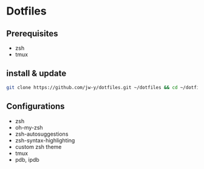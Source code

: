 # Dotfiles

## Prerequisites
* zsh
* tmux

## install & update
```sh
git clone https://github.com/jw-y/dotfiles.git ~/dotfiles && cd ~/dotfiles && bash install.sh
```

## Configurations
* zsh
* oh-my-zsh
* zsh-autosuggestions
* zsh-syntax-highlighting
* custom zsh theme
* tmux
* pdb, ipdb